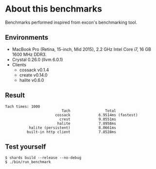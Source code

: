# About this benchmarks

Benchmarks performed inspired from excon's benchmarking tool.

## Environments

- MacBook Pro (Retina, 15-inch, Mid 2015), 2.2 GHz Intel Core i7, 16 GB 1600 MHz DDR3.
- Crystal 0.26.0 (llvm 6.0.1)
- Clients
  - cossack v0.1.4
  - create v0.14.0
  - halite v0.6.0

## Result

```
Tach times: 1000
                          Tach                Total
                       cossack             6.9514ms (fastest)
                         crest             9.0551ms
                        halite             7.8958ms
           halite (persistent)             8.0661ms
          built-in http client             7.8528ms
```

## Test yourself

```crystal
$ shards build --release --no-debug
$ ./bin/run_benchmark
```
